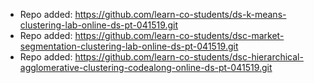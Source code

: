 
- Repo added: https://github.com/learn-co-students/ds-k-means-clustering-lab-online-ds-pt-041519.git
- Repo added: https://github.com/learn-co-students/dsc-market-segmentation-clustering-lab-online-ds-pt-041519.git
- Repo added: https://github.com/learn-co-students/dsc-hierarchical-agglomerative-clustering-codealong-online-ds-pt-041519.git